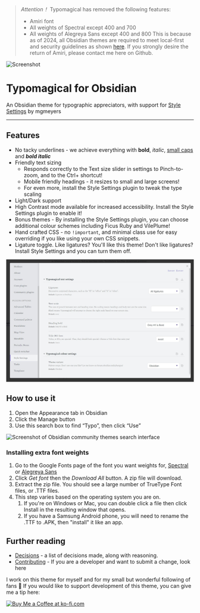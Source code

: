 > *Attention！*
> Typomagical has removed the following features:
> - Amiri font
> - All weights of Spectral except 400 and 700
> - All weights of Alegreya Sans except 400 and 800
> This is because as of 2024, all Obsidian themes are required to meet local-first and security guidelines as shown [here](https://docs.obsidian.md/Developer+policies).
> If you strongly desire the return of Amiri, please contact me here on Github.

![Screenshot](https://raw.githubusercontent.com/hungsu/typomagical-obsidian/main/Typomagical.gif)

# Typomagical for Obsidian

An Obsidian theme for typographic appreciators, with support for [Style Settings](https://github.com/mgmeyers/obsidian-style-settings) by mgmeyers

-----

## Features

- No tacky underlines - we achieve everything with  **bold**, *italic*, [small caps](https://practicaltypography.com/small-caps.html) and ***bold italic***
- Friendly text sizing
	- Responds correctly to the Text size slider in settings to Pinch-to-zoom, and to the Ctrl+ shortcut!
	- Mobile friendly headings - it resizes to small and large screens!
	- For even more, install the Style Settings plugin to tweak the type scaling
- Light/Dark support
- High Contrast mode available for increased accessibility. Install the Style Settings plugin to enable it!
- Bonus themes - By installing the Style Settings plugin, you can choose additional colour schemes including Ficus Ruby and VilePlume!
- Hand crafted CSS - no `!important`, and minimal class use for easy overriding if you like using your own CSS snippets.
- Ligature toggle. Like ligatures? You'll like this theme! Don't like ligatures? Install Style Settings and you can turn them off.


![Screenshot](typomagical-settings.jpg)

## How to use it

1. Open the Appearance tab in Obsidian
2. Click the Manage button
3. Use this search box to find “Typo”, then click “Use”

![Screenshot of Obsidian community themes search interface](https://forum.obsidian.md/uploads/default/original/3X/e/f/ef852693d6fc59d88a9b9edde9077cfbfe306b44.png)

### Installing extra font weights

1. Go to the Google Fonts page of the font you want weights for, [Spectral](https://fonts.google.com/specimen/Spectral) or [Alegreya Sans](https://fonts.google.com/specimen/Alegreya+Sans?query=alegreya+sans)
2. Click *Get font* then the *Download All* button. A zip file will download.
3. Extract the zip file. You should see a large number of TrueType Font files, or .TTF files.
4. This step varies based on the operating system you are on.
   1. If you're on Windows or Mac, you can double click a file then click Install in the resulting window that opens.
   2. If you have a Samsung Android phone, you will need to rename the .TTF to .APK, then "install" it like an app.

## Further reading

- [Decisions](./decisions.md) - a list of decisions made, along with reasoning.
- [Contributing](./CONTRIBUTING.md) - If you are a developer and want to submit a change, look here

I work on this theme for myself and for my small but wonderful following of fans 💚 If you would like to support development of this theme, you can give me a tip here:

<a href='https://ko-fi.com/D1D2E9XML' target='_blank'><img height='36' style='border:0px;height:36px;' src='https://storage.ko-fi.com/cdn/kofi2.png?v=3' border='0' alt='Buy Me a Coffee at ko-fi.com' /></a>
